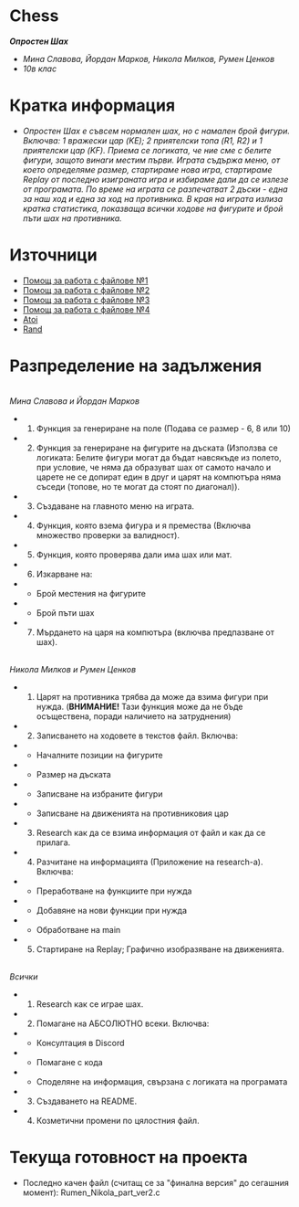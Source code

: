 # Chess
***Опростен Шах***
* *Мина Славова, Йордан Марков, Никола Милков, Румен Ценков*
* *10в клас*

# Кратка информация
* *Опростен Шах е съвсем нормален шах, но с намален брой фигури. Включва: 1 вражески цар (KE); 2 приятелски топа (R1, R2) и 1 приятелски цар (KF). Приема се логиката, че ние сме с белите фигури, защото винаги местим първи. Играта съдържа меню, от което определяме размер, стартираме нова игра, стартираме Replay от последно изиграната игра и избираме дали да се излезе от програмата. По време на играта се разпечатват 2 дъски - една за наш ход и една за ход на противника. В края на играта излиза кратка статистика, показваща всички ходове на фигурите и брой пъти шах на противника.*

# Източници
  * [Помощ за работа с файлове №1](https://www.tutorialspoint.com/the-best-way-to-check-if-a-file-exists-using-standard-c-cplusplus)
  * [Помощ за работа с файлове №2](https://www.programiz.com/c-programming/c-file-input-output)
  * [Помощ за работа с файлове №3](https://www.tutorialspoint.com/the-best-way-to-check-if-a-file-exists-using-standard-c-cplusplus)
  * [Помощ за работа с файлове №4](https://www.delftstack.com/howto/c/c-check-if-file-exists/)
  * [Atoi](https://www.geeksforgeeks.org/converting-strings-numbers-cc/)
  * [Rand](https://www.tutorialspoint.com/c_standard_library/c_function_rand.htm)

# Разпределение на задължения
<br/>*Мина Славова и Йордан Марков*
  * 1. Функция за генериране на поле (Подава се размер - 6, 8 или 10)
  * 2. Функция за генериране на фигурите на дъската (Използва се логиката: Белите фигури могат да бъдат навсякъде из полето, при условие, че няма да образуват шах от самото начало и царете не се допират един в друг и царят на компютъра няма съседи (топове, но те могат да стоят по диагонал)).
  * 3. Създаване на главното меню на играта.
  * 4. Функция, която взема фигура и я премества (Включва множество проверки за валидност).
  * 5. Функция, която проверява дали има шах или мат.
  * 6. Изкарване на:
  *   - Брой местения на фигурите
  *   - Брой пъти шах
  * 7. Мърдането на царя на компютъра (включва предпазване от шах).

<br/>*Никола Милков и Румен Ценков*
  * 1. Царят на противника трябва да може да взима фигури при нужда. (**ВНИМАНИЕ!** Тази функция може да не бъде осъществена, поради наличието на затруднения)
  * 2. Записването на ходовете в текстов файл. Включва:
  *   - Началните позиции на фигурите
  *   - Размер на дъската
  *   - Записване на избраните фигури
  *   - Записване на движенията на противниковия цар
  * 3. Research как да се взима информация от файл и как да се прилага.
  * 4. Разчитане на информацията (Приложение на research-а). Включва:
  *   - Преработване на функциите при нужда
  *   - Добавяне на нови функции при нужда
  *   - Обработване на main
  * 5. Стартиране на Replay; Графично изобразяване на движенията. 

<br/>*Всички*
  * 1. Research как се играе шах.
  * 2. Помагане на АБСОЛЮТНО всеки. Включва:
  *   - Консултация в Discord
  *   - Помагане с кода
  *   - Споделяне на информация, свързана с логиката на програмата
  * 3. Създаването на README.
  * 4. Козметични промени по цялостния файл.

# Текуща готовност на проекта
  * Последно качен файл (считащ се за "финална версия" до сегашния момент): Rumen_Nikola_part_ver2.c 
